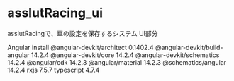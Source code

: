 # asslutRacing_ui
asslutRacingで、車の設定を保存するシステム UI部分

Angular install
@angular-devkit/architect       0.1402.4
@angular-devkit/build-angular   14.2.4
@angular-devkit/core            14.2.4
@angular-devkit/schematics      14.2.4
@angular/cdk                    14.2.3
@angular/material               14.2.3
@schematics/angular             14.2.4
rxjs                            7.5.7
typescript                      4.7.4
